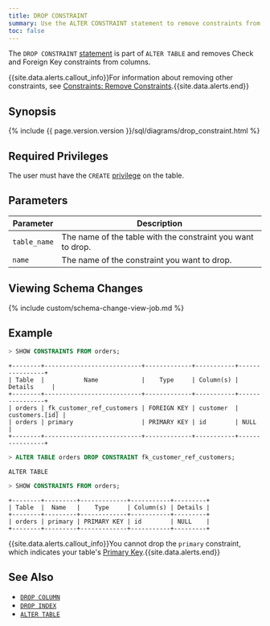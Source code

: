 ```yaml
---
title: DROP CONSTRAINT
summary: Use the ALTER CONSTRAINT statement to remove constraints from columns.
toc: false
---
```


The `DROP CONSTRAINT` [statement](sql-statements.html) is part of `ALTER TABLE` and removes Check and Foreign Key constraints from columns.

{{site.data.alerts.callout_info}}For information about removing other constraints, see <a href="constraints.html#remove-constraints">Constraints: Remove Constraints</a>.{{site.data.alerts.end}}

<div id="toc"></div>

## Synopsis

<div>
{% include {{ page.version.version }}/sql/diagrams/drop_constraint.html %}
</div>

## Required Privileges

The user must have the `CREATE` [privilege](privileges.html) on the table.

## Parameters

| Parameter | Description |
|-----------|-------------|
| `table_name` | The name of the table with the constraint you want to drop. |
| `name` | The name of the constraint you want to drop. |

## Viewing Schema Changes

{% include custom/schema-change-view-job.md %}

## Example

~~~ sql
> SHOW CONSTRAINTS FROM orders;
~~~
~~~
+--------+---------------------------+-------------+-----------+----------------+
| Table  |           Name            |    Type     | Column(s) |    Details     |
+--------+---------------------------+-------------+-----------+----------------+
| orders | fk_customer_ref_customers | FOREIGN KEY | customer  | customers.[id] |
| orders | primary                   | PRIMARY KEY | id        | NULL           |
+--------+---------------------------+-------------+-----------+----------------+
~~~
~~~ sql
> ALTER TABLE orders DROP CONSTRAINT fk_customer_ref_customers;
~~~
~~~
ALTER TABLE
~~~
~~~ sql
> SHOW CONSTRAINTS FROM orders;
~~~
~~~
+--------+---------+-------------+-----------+---------+
| Table  |  Name   |    Type     | Column(s) | Details |
+--------+---------+-------------+-----------+---------+
| orders | primary | PRIMARY KEY | id        | NULL    |
+--------+---------+-------------+-----------+---------+
~~~

{{site.data.alerts.callout_info}}You cannot drop the <code>primary</code> constraint, which indicates your table's <a href="primary-key.html">Primary Key</a>.{{site.data.alerts.end}}

## See Also

- [`DROP COLUMN`](drop-column.html)
- [`DROP INDEX`](drop-index.html)
- [`ALTER TABLE`](alter-table.html)
